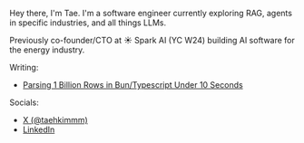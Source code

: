 Hey there, I'm Tae. I'm a software engineer currently exploring RAG, agents in specific industries, and all things LLMs.

Previously co-founder/CTO at ☀️ Spark AI (YC W24) building AI software for the energy industry.

Writing:

- [Parsing 1 Billion Rows in Bun/Typescript Under 10 Seconds](https://www.taekim.dev/writing/parsing-1b-rows-in-bun)

Socials:

- [X (@taehkimmm)](https://x.com/taehkimmm)
- [LinkedIn](https://www.linkedin.com/in/taehnkim/)
